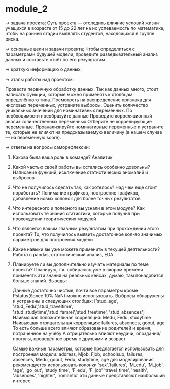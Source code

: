 # module_2

→ задача проекта: Суть проекта — отследить влияние условий жизни учащихся в возрасте от 15 до 22 лет на их успеваемость по математике, чтобы на ранней стадии выявлять студентов, находящихся в группе риска.

→ основные цели и задачи проекта; Чтобы определиться с параметрами будущей модели, проведите разведывательный анализ данных и составьте отчёт по его результатам.

→ краткую информацию о данных;

→ этапы работы над проектом:

Провести первичную обработку данных. Так как данных много, стоит написать функции, которые можно применять к столбцам определённого типа. Посмотреть на распределение признака для числовых переменных, устраните выбросы. Оценить количество уникальных значений для номинативных переменных. По необходимости преобразуйте данные Проведите корреляционный анализ количественных переменных Отберите не коррелирующие переменные. Проанализируйте номинативные переменные и устраните те, которые не влияют на предсказываемую величину (в нашем случае — на переменную score).

→ ответы на вопросы саморефлексии:

1. Какова была ваша роль в команде?
Аналитик
2. Какой частью своей работы вы остались особенно довольны?
Написание функций, исключение статистических аномалий и выбросов
3. Что не получилось сделать так, как хотелось? Над чем ещё стоит поработать?
Понимание графиков, построение графиков, добавление новых колонок для более точных результатов
4. Что интересного и полезного вы узнали в этом модуле?
Как использовать те знания статистики, которые получил при прохождении теоритических модулей
5. Что является вашим главным результатом при прохождении этого проекта?
То, что получилось выявить достаточное кол-во значимых параметров для построения модели
6. Какие навыки вы уже можете применить в текущей деятельности?
Работа с pandas, статистический анализ, EDA
7. Планируете ли вы дополнительно изучать материалы по теме проекта?
Планирую, т.к. собираюсь уже в скором времени применять эти знания на реальных кейсах,
думаю, там понадобится больше знаний.
Выводы:

   Данные достаточно чистые, почти все параметры кроме Pstatus(более 10% NaN) можно использовать.
   Выбросы обнаружены и устранены в следующих столбцах: ['stud_age', 'stud_Fedu','stud_traveltime',
'stud_studytime','stud_famrel','stud_freetime',
 'stud_absences']
   Наивысшая положительная корреляция: Medu, Fedu, studytime
   Наивысшая отрицательная корреляция: failures, absences, goout, age
   То есть больше всего влияют образование родителей и время, потраченное на учёбу
   А отрицательно влияют неудачи, опоздания/прогулы, проведённое время с друзьями и возраст
   
   Самые важные параметры, которые предлагается использовать для построения модели:
address, Mjob, Fjob, schoolsup, failures, absences, Medu, goout, Fedu, studytime, age
   для моделирования рекомендуется использовать колонки 'sex','failures', 'M_edu', 'M_job', 'age', 'go_out', 'study_time', 'F_edu', 'F_job' 'travel_time', 'health', 'absences', 'highter', 'romantic' эти данные представляют наибольший интерес.

